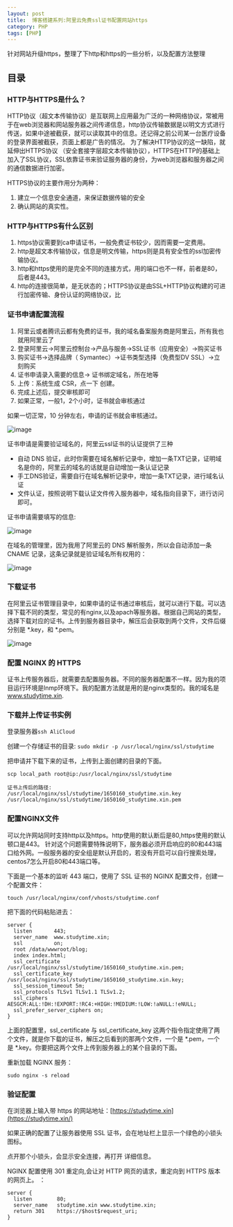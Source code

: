 ```yaml
---
layout: post
title:  博客搭建系列:阿里云免费ssl证书配置网站https
category: PHP 
tags: [PHP]
---
```


针对网站升级https，整理了下http和https的一些分析，以及配置方法整理

## 目录

### HTTP与HTTPS是什么？

   HTTP协议（超文本传输协议）是互联网上应用最为广泛的一种网络协议，常被用于在web浏览器和网站服务器之间传递信息，http协议传输数据是以明文方式进行传送，如果中途被截获，就可以读取其中的信息。还记得之前公司某一台医疗设备的登录界面被截获，页面上都是广告的情况。
    为了解决HTTP协议的这一缺陷，就延伸出HTTPS协议 （安全套接字层超文本传输协议），HTTPS在HTTP的基础上加入了SSL协议，SSL依靠证书来验证服务器的身份，为web浏览器和服务器之间的通信数据进行加密。

HTTPS协议的主要作用分为两种：
1. 建立一个信息安全通道，来保证数据传输的安全
2. 确认网站的真实性。

### HTTP与HTTPS有什么区别

1. https协议需要到ca申请证书，一般免费证书较少，因而需要一定费用。
2. http是超文本传输协议，信息是明文传输，https则是具有安全性的ssl加密传输协议。
3. http和https使用的是完全不同的连接方式，用的端口也不一样，前者是80，后者是443。
4. http的连接很简单，是无状态的；HTTPS协议是由SSL+HTTP协议构建的可进行加密传输、身份认证的网络协议，比


### 证书申请配置流程

1. 阿里云或者腾讯云都有免费的证书，我的域名备案服务商是阿里云，所有我也就用阿里云了
2. 登录阿里云->阿里云控制台->产品与服务->SSL证书（应用安全）->购买证书
3. 购买证书->选择品牌（ Symantec）->证书类型选择（免费型DV SSL）->立刻购买
4. 证书申请录入需要的信息-> 证书绑定域名，所在地等
5. 上传：系统生成 CSR，点一下 创建。
6. 完成上述后，提交审核即可
7. 如果正常，一般1，2个小时，证书就会审核通过

如果一切正常，10 分钟左右，申请的证书就会审核通过。

![image](https://static.studytime.xin/image/articles/https-config-1.jpg)

证书申请是需要验证域名的，阿里云ssl证书的认证提供了三种
- 自动 DNS 验证，此时你需要在域名解析记录中，增加一条TXT记录，证明域名是你的，阿里云的域名的话就是自动增加一条认证记录
- 手工DNS验证，需要自行在域名解析记录中，增加一条TXT记录，进行域名认证
- 文件认证，按照说明下载认证文件传入服务器中，域名指向目录下，进行访问即可。

证书申请需要填写的信息:

![image](https://static.studytime.xin/image/articles/https-config-2.jpg)

在域名的管理里，因为我用了阿里云的 DNS 解析服务，所以会自动添加一条 CNAME 记录，这条记录就是验证域名所有权用的：

![image](https://static.studytime.xin/image/articles/https-config-3.png)

### 下载证书

在阿里云证书管理目录中，如果申请的证书通过审核后，就可以进行下载。可以选择下载不同的类型，常见的有nginx,以及apach等服务器。根据自己网站的类型，选择下载对应的证书。上传到服务器目录中，解压后会获取到两个文件，文件后缀分别是 *.key，和 *.pem。

![image](https://static.studytime.xin/image/articles/https-config-4.png)


### 配置 NGINX 的 HTTPS

证书上传服务器后，就需要去配置服务器。不同的服务器配置不一样。因为我的项目运行环境是lnmp环境下。我的配置方法就是用的是nginx类型的。我的域名是 www.studytime.xin.

### 下载并上传证书实例

登录服务器`ssh AliCloud`

创建一个存储证书的目录:
`sudo mkdir -p /usr/local/nginx/ssl/studytime`

把申请并下载下来的证书，上传到上面创建的目录的下面。

```
scp local_path root@ip:/usr/local/nginx/ssl/studytime

证书上传后的路径:
/usr/local/nginx/ssl/studytime/1650160_studytime.xin.key
/usr/local/nginx/ssl/studytime/1650160_studytime.xin.pem
```

### 配置NGINX文件

可以允许网站同时支持http以及https。http使用的默认断后是80,https使用的默认顿口是443。
针对这个问题需要特殊说明下，服务器必须开启响应的80和443端口给外网。一般服务器的安全组是默认开启的，若没有开启可以自行搜索处理，centos7怎么开启80和443端口等。

下面是一个基本的监听 443 端口，使用了 SSL 证书的 NGINX 配置文件，创建一个配置文件：

`touch /usr/local/nginx/conf/vhosts/studytime.conf`

把下面的代码粘贴进去：

```
server {
  listen       443;
  server_name  www.studytime.xin;
  ssl          on;
  root /data/wwwroot/blog;
  index index.html;
  ssl_certificate  /usr/local/nginx/ssl/studytime/1650160_studytime.xin.pem;
  ssl_certificate_key  /usr/local/nginx/ssl/studytime/1650160_studytime.xin.key;
  ssl_session_timeout 5m;
  ssl_protocols TLSv1 TLSv1.1 TLSv1.2;
  ssl_ciphers AESGCM:ALL:!DH:!EXPORT:!RC4:+HIGH:!MEDIUM:!LOW:!aNULL:!eNULL;
  ssl_prefer_server_ciphers on;
}
```

上面的配置里，ssl_certificate 与 ssl_certificate_key 这两个指令指定使用了两个文件，就是你下载的证书，解压之后看到的那两个文件，一个是 *.pem，一个是 *.key。你要把这两个文件上传到服务器上的某个目录的下面。

重新加载 NGINX 服务：
```
sudo nginx -s reload
```


### 验证配置

在浏览器上输入带 https 的网站地址：[https://studytime.xin](https://studytime.xin/)

如果正确的配置了让服务器使用 SSL 证书，会在地址栏上显示一个绿色的小锁头图标。

点开那个小锁头，会显示安全连接，再打开 详细信息。

NGINX 配置使用 301 重定向,会让对 HTTP 网页的请求，重定向到 HTTPS 版本的网页上。
：

```
server {
  listen        80;
  server_name   studytime.xin www.studytime.xin;
  return 301    https://$host$request_uri;
}
```



